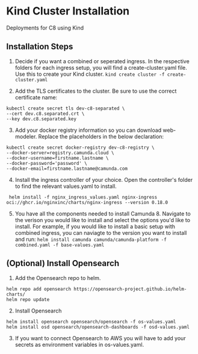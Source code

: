 # Kind Cluster Installation
Deployments for C8 using Kind

## Installation Steps

1. Decide if you want a combined or seperated ingress. In the respective folders for each ingress setup, you will find a create-cluster.yaml file. Use this to create your Kind cluster.
`kind create cluster -f create-cluster.yaml`

2. Add the TLS certificates to the cluster. Be sure to use the correct certificate name:
```
kubectl create secret tls dev-c8-separated \
--cert dev.c8.separated.crt \
--key dev.c8.separated.key
```

3. Add your docker registry information so you can download web-modeler. Replace the placeholders in the below declaration:
```
kubectl create secret docker-registry dev-c8-registry \
--docker-server=registry.camunda.cloud \
--docker-username=firstname.lastname \
--docker-password='password' \
--docker-email=firstname.lastname@camunda.com
```

4. Install the ingress controller of your choice. Open the controller's folder to find the relevant values.yaml to install.

` helm install -f nginx_ingress_values.yaml nginx-ingress oci://ghcr.io/nginxinc/charts/nginx-ingress --version 0.18.0`

5. You have all the components needed to install Camunda 8. Navigate to the verison you would like to install and select the options you'd like to install. For example, if you would like to install a basic setup with combined ingress, you can naviagte to the version you want to install and run:
`helm install camunda camunda/camunda-platform -f combined.yaml -f base-values.yaml`


## (Optional) Install Opensearch

1. Add the Opensearch repo to helm.
```
helm repo add opensearch https://opensearch-project.github.io/helm-charts/
helm repo update
```

2. Install Opensearch
```
helm install opensearch opensearch/opensearch -f os-values.yaml
helm install osd opensearch/opensearch-dashboards -f osd-values.yaml
```

3. If you want to connect Opensearch to AWS you will have to add your secrets as environment variables in os-values.yaml.
